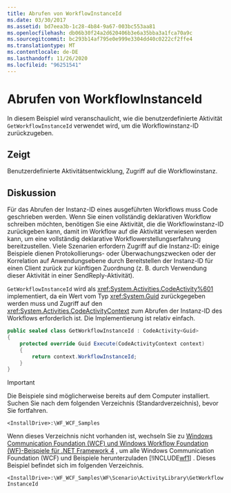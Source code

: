 ```yaml
---
title: Abrufen von WorkflowInstanceId
ms.date: 03/30/2017
ms.assetid: bd7eea3b-1c28-4b84-9a67-003bc553aa81
ms.openlocfilehash: db06b30f24a2d620406b3e6a35bba3a1fca70a9c
ms.sourcegitcommit: bc293b14af795e0e999e3304dd40c0222cf2ffe4
ms.translationtype: MT
ms.contentlocale: de-DE
ms.lasthandoff: 11/26/2020
ms.locfileid: "96251541"
---
```

# <a name="get-workflowinstanceid"></a>Abrufen von WorkflowInstanceId

In diesem Beispiel wird veranschaulicht, wie die benutzerdefinierte Aktivität `GetWorkflowInstanceId` verwendet wird, um die Workflowinstanz-ID zurückzugeben.  
  
## <a name="demonstrates"></a>Zeigt  

 Benutzerdefinierte Aktivitätsentwicklung, Zugriff auf die Workflowinstanz.  
  
## <a name="discussion"></a>Diskussion  

 Für das Abrufen der Instanz-ID eines ausgeführten Workflows muss Code geschrieben werden. Wenn Sie einen vollständig deklarativen Workflow schreiben möchten, benötigen Sie eine Aktivität, die die Workflowinstanz-ID zurückgeben kann, damit im Workflow auf die Aktivität verwiesen werden kann, um eine vollständig deklarative Workflowerstellungserfahrung bereitzustellen. Viele Szenarien erfordern Zugriff auf die Instanz-ID: einige Beispiele dienen Protokollierungs- oder Überwachungszwecken oder der Korrelation auf Anwendungsebene durch Bereitstellen der Instanz-ID für einen Client zurück zur künftigen Zuordnung (z. B. durch Verwendung dieser Aktivität in einer SendReply-Aktivität).  
  
 `GetWorkflowInstanceId` wird als <xref:System.Activities.CodeActivity%601> implementiert, da ein Wert vom Typ <xref:System.Guid> zurückgegeben werden muss und Zugriff auf den <xref:System.Activities.CodeActivityContext> zum Abrufen der Instanz-ID des Workflows erforderlich ist. Die Implementierung ist relativ einfach.  
  
```csharp  
public sealed class GetWorkflowInstanceId : CodeActivity<Guid>  
{  
    protected override Guid Execute(CodeActivityContext context)  
    {  
        return context.WorkflowInstanceId;  
    }  
}
```  
  
> [!IMPORTANT]
> Die Beispiele sind möglicherweise bereits auf dem Computer installiert. Suchen Sie nach dem folgenden Verzeichnis (Standardverzeichnis), bevor Sie fortfahren.  
>
> `<InstallDrive>:\WF_WCF_Samples`  
>
> Wenn dieses Verzeichnis nicht vorhanden ist, wechseln Sie zu [Windows Communication Foundation (WCF) und Windows Workflow Foundation (WF)-Beispiele für .NET Framework 4](https://www.microsoft.com/download/details.aspx?id=21459) , um alle Windows Communication Foundation (WCF) und Beispiele herunterzuladen [!INCLUDE[wf1](../../../../includes/wf1-md.md)] . Dieses Beispiel befindet sich im folgenden Verzeichnis.  
>
> `<InstallDrive>:\WF_WCF_Samples\WF\Scenario\ActivityLibrary\GetWorkflowInstanceId`
